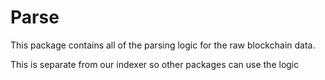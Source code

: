 # Parse

This package contains all of the parsing logic for the raw blockchain data.

This is separate from our indexer so other packages can use the logic
